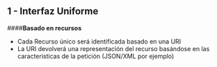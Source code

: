 ## 1 - Interfaz Uniforme
####**Basado en recursos**

- Cada Recurso único será identificada basado en una URI
- La URI devolverá una representación del recurso basándose en las caracteristicas de la petición (JSON/XML por ejemplo)

